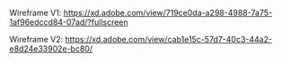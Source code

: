 Wireframe V1: https://xd.adobe.com/view/719ce0da-a298-4988-7a75-1af96edccd84-07ad/?fullscreen

Wireframe V2: https://xd.adobe.com/view/cab1e15c-57d7-40c3-44a2-e8d24e33902e-bc80/
